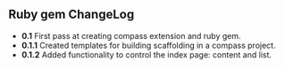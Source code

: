 ## Ruby gem ChangeLog 
* **0.1** First pass at creating compass extension and ruby gem.
* **0.1.1** Created templates for building scaffolding in a compass project.
* **0.1.2** Added functionality to control the index page: content and list.